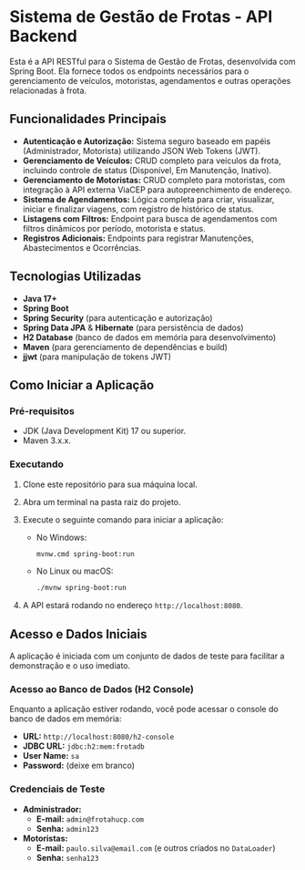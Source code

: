 # Sistema de Gestão de Frotas - API Backend

Esta é a API RESTful para o Sistema de Gestão de Frotas, desenvolvida com Spring Boot. Ela fornece todos os endpoints necessários para o gerenciamento de veículos, motoristas, agendamentos e outras operações relacionadas à frota.

## Funcionalidades Principais

-   **Autenticação e Autorização:** Sistema seguro baseado em papéis (Administrador, Motorista) utilizando JSON Web Tokens (JWT).
-   **Gerenciamento de Veículos:** CRUD completo para veículos da frota, incluindo controle de status (Disponível, Em Manutenção, Inativo).
-   **Gerenciamento de Motoristas:** CRUD completo para motoristas, com integração à API externa ViaCEP para autopreenchimento de endereço.
-   **Sistema de Agendamentos:** Lógica completa para criar, visualizar, iniciar e finalizar viagens, com registro de histórico de status.
-   **Listagens com Filtros:** Endpoint para busca de agendamentos com filtros dinâmicos por período, motorista e status.
-   **Registros Adicionais:** Endpoints para registrar Manutenções, Abastecimentos e Ocorrências.

## Tecnologias Utilizadas

-   **Java 17+**
-   **Spring Boot**
-   **Spring Security** (para autenticação e autorização)
-   **Spring Data JPA** & **Hibernate** (para persistência de dados)
-   **H2 Database** (banco de dados em memória para desenvolvimento)
-   **Maven** (para gerenciamento de dependências e build)
-   **jjwt** (para manipulação de tokens JWT)

## Como Iniciar a Aplicação

### Pré-requisitos

-   JDK (Java Development Kit) 17 ou superior.
-   Maven 3.x.x.

### Executando

1.  Clone este repositório para sua máquina local.
2.  Abra um terminal na pasta raiz do projeto.
3.  Execute o seguinte comando para iniciar a aplicação:

    * No Windows:
        ```bash
        mvnw.cmd spring-boot:run
        ```
    * No Linux ou macOS:
        ```bash
        ./mvnw spring-boot:run
        ```

4.  A API estará rodando no endereço `http://localhost:8080`.

## Acesso e Dados Iniciais

A aplicação é iniciada com um conjunto de dados de teste para facilitar a demonstração e o uso imediato.

### Acesso ao Banco de Dados (H2 Console)

Enquanto a aplicação estiver rodando, você pode acessar o console do banco de dados em memória:
-   **URL:** `http://localhost:8080/h2-console`
-   **JDBC URL:** `jdbc:h2:mem:frotadb`
-   **User Name:** `sa`
-   **Password:** (deixe em branco)

### Credenciais de Teste

-   **Administrador:**
    -   **E-mail:** `admin@frotahucp.com`
    -   **Senha:** `admin123`
-   **Motoristas:**
    -   **E-mail:** `paulo.silva@email.com` (e outros criados no `DataLoader`)
    -   **Senha:** `senha123`
